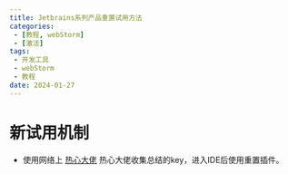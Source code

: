 ```yaml
---
title: Jetbrains系列产品重置试用方法
categories:
 - [教程, webStorm]
 - [激活]
tags: 
 - 开发工具
 - webStorm
 - 教程
date: 2024-01-27
---
```


# 新试用机制

* 使用网络上 [热心大佬](https://3.jetbra.in/) 热心大佬收集总结的key，进入IDE后使用重置插件。

